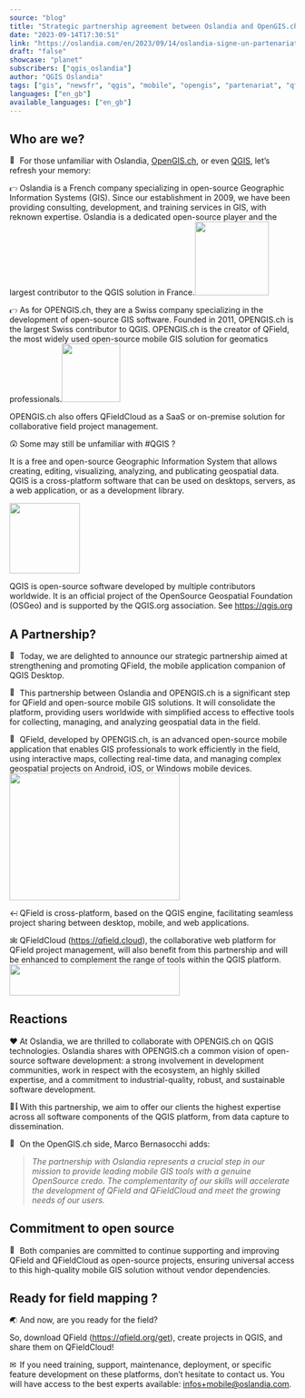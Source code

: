 ```yaml
---
source: "blog"
title: "Strategic partnership agreement between Oslandia and OpenGIS.ch on QField"
date: "2023-09-14T17:30:51"
link: "https://oslandia.com/en/2023/09/14/oslandia-signe-un-partenariat-avec-opengis-ch-sur-qfield/"
draft: "false"
showcase: "planet"
subscribers: ["qgis_oslandia"]
author: "QGIS Oslandia"
tags: ["gis", "newsfr", "qgis", "mobile", "opengis", "partenariat", "qfield", "qfieldcloud", "sig"]
languages: ["en_gb"]
available_languages: ["en_gb"]
---
```


<h2>Who are we?</h2>
<p><img alt="🤔" class="wp-smiley" src="/img/subscribers/qgis_oslandia/oslandia-signe-un-partenariat-avec-opengis-ch-sur-qfield/1f914.webp" style="height: 1em;"/> For those unfamiliar with Oslandia, <a href="https://opengis.ch">OpenGIS.ch</a>, or even <a href="https://qgis.org">QGIS</a>, let’s refresh your memory:</p>
<p><img alt="👉" class="wp-smiley" src="/img/subscribers/qgis_oslandia/oslandia-signe-un-partenariat-avec-opengis-ch-sur-qfield/1f449.webp" style="height: 1em;"/> Oslandia is a French company specializing in open-source Geographic Information Systems (GIS). Since our establishment in 2009, we have been providing consulting, development, and training services in GIS, with reknown expertise. Oslandia is a dedicated open-source player and the largest contributor to the QGIS solution in France.<img alt="" class="alignright wp-image-7848" height="130" src="/img/subscribers/qgis_oslandia/oslandia-signe-un-partenariat-avec-opengis-ch-sur-qfield/oslandia_logo_328x328_sans_texte-300x300.webp" width="130"/></p>
<p><img alt="👉" class="wp-smiley" src="/img/subscribers/qgis_oslandia/oslandia-signe-un-partenariat-avec-opengis-ch-sur-qfield/1f449.webp" style="height: 1em;"/> As for OPENGIS.ch, they are a Swiss company specializing in the development of open-source GIS software. Founded in 2011, OPENGIS.ch is the largest Swiss contributor to QGIS. OPENGIS.ch is the creator of QField, the most widely used open-source mobile GIS solution for geomatics professionals.<img alt="" class="alignright wp-image-7849" height="103" src="/img/subscribers/qgis_oslandia/oslandia-signe-un-partenariat-avec-opengis-ch-sur-qfield/opengis_square.webp" width="103"/></p>
<p>OPENGIS.ch also offers QFieldCloud as a SaaS or on-premise solution for collaborative field project management.</p>
<p><img alt="😲" class="wp-smiley" src="/img/subscribers/qgis_oslandia/oslandia-signe-un-partenariat-avec-opengis-ch-sur-qfield/1f632.webp" style="height: 1em;"/> Some may still be unfamiliar with #QGIS ?</p>
<p>It is a free and open-source Geographic Information System that allows creating, editing, visualizing, analyzing, and publicating geospatial data. QGIS is a cross-platform software that can be used on desktops, servers, as a web application, or as a development library.</p>
<p><img alt="" class="wp-image-6314" height="124" src="/img/subscribers/qgis_oslandia/oslandia-signe-un-partenariat-avec-opengis-ch-sur-qfield/qgis_logo.webp" width="124"/></p>
<p>QGIS is open-source software developed by multiple contributors worldwide. It is an official project of the OpenSource Geospatial Foundation (OSGeo) and is supported by the QGIS.org association. See <a href="https://qgis.org" target="_new">https://qgis.org</a></p>
<h2>A Partnership?</h2>
<p><img alt="🎉" class="wp-smiley" src="/img/subscribers/qgis_oslandia/oslandia-signe-un-partenariat-avec-opengis-ch-sur-qfield/1f389.webp" style="height: 1em;"/> Today, we are delighted to announce our strategic partnership aimed at strengthening and promoting QField, the mobile application companion of QGIS Desktop.</p>
<p><img alt="🌟" class="wp-smiley" src="" style="height: 1em;"/> This partnership between Oslandia and OPENGIS.ch is a significant step for QField and open-source mobile GIS solutions. It will consolidate the platform, providing users worldwide with simplified access to effective tools for collecting, managing, and analyzing geospatial data in the field.</p>
<p><img alt="📱" class="wp-smiley" src="/img/subscribers/qgis_oslandia/oslandia-signe-un-partenariat-avec-opengis-ch-sur-qfield/1f4f1.webp" style="height: 1em;"/> QField, developed by OPENGIS.ch, is an advanced open-source mobile application that enables GIS professionals to work efficiently in the field, using interactive maps, collecting real-time data, and managing complex geospatial projects on Android, iOS, or Windows mobile devices.<img alt="" class="size-medium wp-image-7851 aligncenter" height="224" src="/img/subscribers/qgis_oslandia/oslandia-signe-un-partenariat-avec-opengis-ch-sur-qfield/Screenshot_20230913_193227-300x224.webp" width="300"/></p>
<p><img alt="↔" class="wp-smiley" src="/img/subscribers/qgis_oslandia/oslandia-signe-un-partenariat-avec-opengis-ch-sur-qfield/2194.webp" style="height: 1em;"/> QField is cross-platform, based on the QGIS engine, facilitating seamless project sharing between desktop, mobile, and web applications.</p>
<p><img alt="🕸" class="wp-smiley" src="" style="height: 1em;"/> QFieldCloud (<a href="https://qfield.cloud" target="_new">https://qfield.cloud</a>), the collaborative web platform for QField project management, will also benefit from this partnership and will be enhanced to complement the range of tools within the QGIS platform. <img alt="" class="size-medium wp-image-7850 aligncenter" height="55" src="/img/subscribers/qgis_oslandia/oslandia-signe-un-partenariat-avec-opengis-ch-sur-qfield/logo_horizontal_buffer-300x55.webp" width="300"/></p>
<h2>Reactions</h2>
<p><img alt="❤" class="wp-smiley" src="/img/subscribers/qgis_oslandia/oslandia-signe-un-partenariat-avec-opengis-ch-sur-qfield/2764.webp" style="height: 1em;"/> At Oslandia, we are thrilled to collaborate with OPENGIS.ch on QGIS technologies. Oslandia shares with OPENGIS.ch a common vision of open-source software development: a strong involvement in development communities, work in respect with the ecosystem, an highly skilled expertise, and a commitment to industrial-quality, robust, and sustainable software development.</p>
<p><img alt="👩‍💻" class="wp-smiley" src="/img/subscribers/qgis_oslandia/oslandia-signe-un-partenariat-avec-opengis-ch-sur-qfield/1f469-200d-1f4bb.webp" style="height: 1em;"/> With this partnership, we aim to offer our clients the highest expertise across all software components of the QGIS platform, from data capture to dissemination.</p>
<p><img alt="🤝" class="wp-smiley" src="/img/subscribers/qgis_oslandia/oslandia-signe-un-partenariat-avec-opengis-ch-sur-qfield/1f91d.webp" style="height: 1em;"/> On the OpenGIS.ch side, Marco Bernasocchi adds:</p>
<blockquote>
<p class="article-editor-content__paragraph"><em>The partnership with Oslandia represents a crucial step in our mission to provide leading mobile GIS tools with a genuine OpenSource credo. The complementarity of our skills will accelerate the development of QField and QFieldCloud and meet the growing needs of our users.</em></p>
</blockquote>
<h2>Commitment to open source</h2>
<p><img alt="🙏" class="wp-smiley" src="/img/subscribers/qgis_oslandia/oslandia-signe-un-partenariat-avec-opengis-ch-sur-qfield/1f64f.webp" style="height: 1em;"/> Both companies are committed to continue supporting and improving QField and QFieldCloud as open-source projects, ensuring universal access to this high-quality mobile GIS solution without vendor dependencies.</p>
<h2>Ready for field mapping ?</h2>
<p><img alt="🌏" class="wp-smiley" src="" style="height: 1em;"/> And now, are you ready for the field?</p>
<p>So, download QField (<a href="https://qfield.org/get" target="_new">https://qfield.org/get</a>), create projects in QGIS, and share them on QFieldCloud!</p>
<p><img alt="✉" class="wp-smiley" src="/img/subscribers/qgis_oslandia/oslandia-signe-un-partenariat-avec-opengis-ch-sur-qfield/2709.webp" style="height: 1em;"/> If you need training, support, maintenance, deployment, or specific feature development on these platforms, don’t hesitate to contact us. You will have access to the best experts available: <a href="mailto:infos+mobile@oslandia.com" target="_new">infos+mobile@oslandia.com</a>.</p>
<p> </p>
